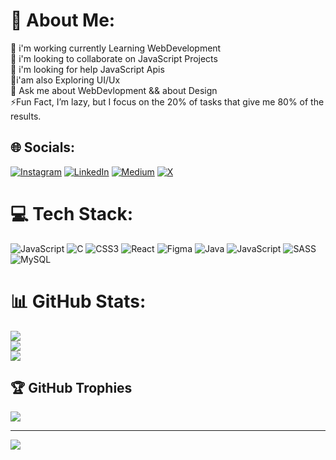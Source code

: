 # 💫 About Me:
🔭 i'm working currently Learning WebDevelopment<br>👯 i'm looking to collaborate on JavaScript Projects<br>🤝 i'm looking for help  JavaScript Apis<br>🌴i'am also Exploring UI/Ux<br>🤔 Ask me about WebDevlopment && about Design<br>⚡Fun Fact, I’m lazy, but I focus on the 20% of tasks that give me 80% of the results.


## 🌐 Socials:
[![Instagram](https://img.shields.io/badge/Instagram-%23E4405F.svg?logo=Instagram&logoColor=white)](https://instagram.com/way2masoom) [![LinkedIn](https://img.shields.io/badge/LinkedIn-%230077B5.svg?logo=linkedin&logoColor=white)](https://linkedin.com/in/way2masoom) [![Medium](https://img.shields.io/badge/Medium-12100E?logo=medium&logoColor=white)](https://medium.com/@way2masoom) [![X](https://img.shields.io/badge/X-black.svg?logo=X&logoColor=white)](https://x.com/way2masoom) 

# 💻 Tech Stack:
![JavaScript](https://img.shields.io/badge/javascript-%23323330.svg?style=for-the-badge&logo=javascript&logoColor=%23F7DF1E) ![C](https://img.shields.io/badge/c-%2300599C.svg?style=for-the-badge&logo=c&logoColor=white) ![CSS3](https://img.shields.io/badge/css3-%231572B6.svg?style=for-the-badge&logo=css3&logoColor=white) ![React](https://img.shields.io/badge/react-%2320232a.svg?style=for-the-badge&logo=react&logoColor=%2361DAFB) ![Figma](https://img.shields.io/badge/figma-%23F24E1E.svg?style=for-the-badge&logo=figma&logoColor=white) ![Java](https://img.shields.io/badge/java-%23ED8B00.svg?style=for-the-badge&logo=openjdk&logoColor=white) ![JavaScript](https://img.shields.io/badge/javascript-%23323330.svg?style=for-the-badge&logo=javascript&logoColor=%23F7DF1E) ![SASS](https://img.shields.io/badge/SASS-hotpink.svg?style=for-the-badge&logo=SASS&logoColor=white) ![MySQL](https://img.shields.io/badge/mysql-4479A1.svg?style=for-the-badge&logo=mysql&logoColor=white)
# 📊 GitHub Stats:
![](https://github-readme-stats.vercel.app/api?username=way2masoom&theme=dark&hide_border=false&include_all_commits=true&count_private=true)<br/>
![](https://github-readme-streak-stats.herokuapp.com/?user=way2masoom&theme=dark&hide_border=false)<br/>
![](https://github-readme-stats.vercel.app/api/top-langs/?username=way2masoom&theme=dark&hide_border=false&include_all_commits=true&count_private=true&layout=compact)

## 🏆 GitHub Trophies
![](https://github-profile-trophy.vercel.app/?username=way2masoom&theme=radical&no-frame=false&no-bg=true&margin-w=4)

---
[![](https://visitcount.itsvg.in/api?id=way2masoom&icon=0&color=0)](https://visitcount.itsvg.in)

<!-- Proudly created with GPRM ( https://gprm.itsvg.in ) -->
